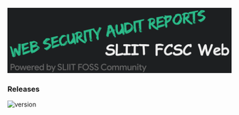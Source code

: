 [![Header](https://raw.githubusercontent.com/ShehanSanjula/fcsc-web/main/Web%20Security%20Audit/sliit%20fcsc%20web%20security%20banner.png "SLIIT FCSC Official Website")](https://fcsc-web.web.app/)

### Releases
![version](https://img.shields.io/badge/Version-1.0-informational?style=flat&logoColor=white&color=orange)
